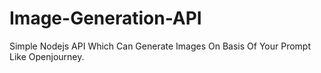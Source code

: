 # Image-Generation-API
Simple Nodejs API Which Can Generate Images On Basis Of Your Prompt Like Openjourney.
